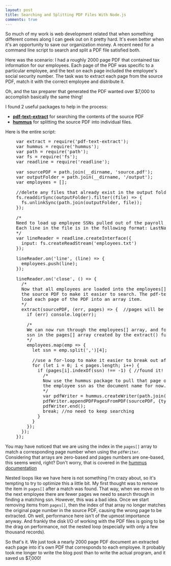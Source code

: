 ```yaml
---
layout: post
title: Searching and Splitting PDF Files With Node.js
comments: true
---
```


So much of my work is web development related that when something different comes along I can geek out on it pretty hard. It's even better
when it's an opportunity to save our organization money. A recent need for a command line script to search and split a PDF file satisfied both.

Here was the scenario: I had a roughly 2000 page PDF that contained tax information for our employees. Each page of the PDF was specific to a particular employee,
and the text on each page included the employee's social security number. The task was to extract each page from the source PDF, match it with the correct
employee and distribute it.

Oh, and the tax preparer that generated the PDF wanted over $7,000 to accomplish basically the same thing!

I found 2 useful packages to help in the process:

* **[pdf-text-extract](https://www.npmjs.com/package/pdf-text-extract)** for searching the contents of the source PDF
* **[hummus](https://www.npmjs.com/package/hummus)** for splitting the source PDF into individual files.

Here is the entire script:

<pre class="javascript">
    var extract = require('pdf-text-extract');
    var hummus = require('hummus');
    var path = require('path');
    var fs = require('fs');
    var readline = require('readline');

    var sourcePDF = path.join(__dirname, 'source.pdf');
    var outputFolder = path.join(__dirname, '/output');
    var employees = [];

    //delete any files that already exist in the output folder
    fs.readdirSync(outputFolder).filter((file) => {
      fs.unlinkSync(path.join(outputFolder, file));
    });

    /*
    Need to load up employee SSNs pulled out of the payroll system.
    Each line in the file is in the following format: LastName,FirstName,MI,EmployeeID,SSN
    */
    var lineReader = readline.createInterface({
      input: fs.createReadStream('employees.txt')
    });

    lineReader.on('line', (line) => {
      employees.push(line);
    });

    lineReader.on('close', () => {
      /*
      Now that all employees are loaded into the employees[] array, we can begin breaking apart
      the source PDF to make it easier to search. The pdf-text-extract package will
      load each page of the PDF into an array item.
      */
      extract(sourcePDF, (err, pages) => {  //pages will be an array of strings. Each item corresponds to a page in the PDF
        if (err) console.log(err);

        /*
        We can now run through the employees[] array, and for each employee we'll look for a matching
        ssn in the pages[] array created by the extract() function.
        */
        employees.map(emp => {
          let ssn = emp.split(',')[4];

          //use a for-loop to make it easier to break out after a match is found
          for (let i = 0; i < pages.length; i++) {
            if (pages[i].indexOf(ssn) !== -1) { //found it!
              /*
              Now use the hummus package to pull that page out into it's own document. We'll use
              the employee ssn as the document name for now.
              */
              var pdfWriter = hummus.createWriter(path.join(outputFolder, `${ssn}.pdf`));
              pdfWriter.appendPDFPagesFromPDF(sourcePDF, {type:hummus.eRangeTypeSpecific,specificRanges: [ [ i,i ] ]});
              pdfWriter.end();
              break; //no need to keep searching
            }
          }
        });
      });
    });
</pre>


You may have noticed that we are using the index in the ```pages[]``` array to match a corresponding page number when using the ```pdfWriter```. Considering
that arrays are zero-based and pages numbers are one-based, this seems weird, right? Don't worry, that is covered in the [hummus documentation](https://github.com/galkahana/HummusJS/wiki/Embedding-pdf)

Nested loops like we have here is not something I'm crazy about, so it's tempting to try to optimize this a little bit. My first thought was to remove the item in ```pages[]``` after a match was found.
That way, when we move on to the next employee there are fewer pages we need to search through in finding a matching ssn. However, this was a bad idea. Once we start
removing items from ```pages[]```, then the index of that array no longer matches the original page number in the source PDF, causing the wrong page to be extracted. Oh well,
performance here isn't of the upmost importance anyway. And frankly the disk I/O of working with the PDF files is going to be the drag on performance, not the nested loop (especially with only
a few thousand records).

So that's it. We just took a nearly 2000 page PDF document an extracted each page into it's own PDF that corresponds to each employee. It probably
took me longer to write the blog post than to write the actual program, and it saved us $7,000!

